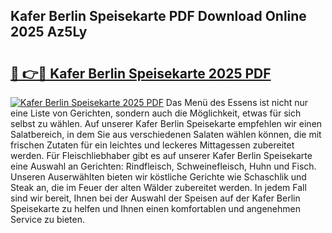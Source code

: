 ## Kafer Berlin Speisekarte PDF Download Online 2025 Az5Ly

# <h2><a href="http://gc7gszx.nevu.top/?p=Kafer+Berlin+Speisekarte">🔗 👉🔴 Kafer Berlin Speisekarte 2025 PDF</a></h2>

[![Kafer Berlin Speisekarte 2025 PDF](https://i.imgur.com/dBaPXMq.png)](http://gc7gszx.nevu.top/?p=Kafer+Berlin+Speisekarte)
Das Menü des Essens ist nicht nur eine Liste von Gerichten, sondern auch die Möglichkeit, etwas für sich selbst zu wählen. Auf unserer Kafer Berlin Speisekarte empfehlen wir einen Salatbereich, in dem Sie aus verschiedenen Salaten wählen können, die mit frischen Zutaten für ein leichtes und leckeres Mittagessen zubereitet werden. Für Fleischliebhaber gibt es auf unserer Kafer Berlin Speisekarte eine Auswahl an Gerichten: Rindfleisch, Schweinefleisch, Huhn und Fisch. Unseren Auserwählten bieten wir köstliche Gerichte wie Schaschlik und Steak an, die im Feuer der alten Wälder zubereitet werden. In jedem Fall sind wir bereit, Ihnen bei der Auswahl der Speisen auf der Kafer Berlin Speisekarte zu helfen und Ihnen einen komfortablen und angenehmen Service zu bieten.

